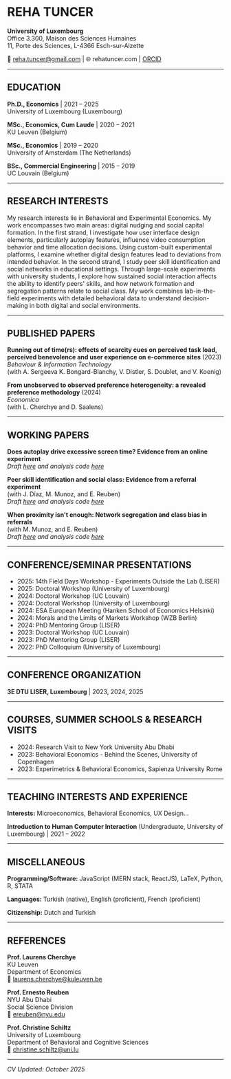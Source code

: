 # REHA TUNCER

**University of Luxembourg**  
Office 3.300, Maison des Sciences Humaines  
11, Porte des Sciences, L-4366 Esch-sur-Alzette

📧 reha.tuncer@gmail.com | 🌐 rehatuncer.com | [ORCID](https://orcid.org/0000-0002-9198-4994)

---

## EDUCATION

**Ph.D., Economics** | 2021 – 2025  
University of Luxembourg (Luxembourg)

**MSc., Economics, Cum Laude** | 2020 – 2021  
KU Leuven (Belgium)

**MSc., Economics** | 2019 – 2020  
University of Amsterdam (The Netherlands)

**BSc., Commercial Engineering** | 2015 – 2019  
UC Louvain (Belgium)

---

## RESEARCH INTERESTS

My research interests lie in Behavioral and Experimental Economics. My work encompasses two main areas: digital nudging and social capital formation. In the first strand, I investigate how user interface design elements, particularly autoplay features, influence video consumption behavior and time allocation decisions. Using custom-built experimental platforms, I examine whether digital design features lead to deviations from intended behavior. In the second strand, I study peer skill identification and social networks in educational settings. Through large-scale experiments with university students, I explore how sustained social interaction affects the ability to identify peers' skills, and how network formation and segregation patterns relate to social class. My work combines lab-in-the-field experiments with detailed behavioral data to understand decision-making in both digital and social environments.

---

## PUBLISHED PAPERS

**Running out of time(rs): effects of scarcity cues on perceived task load, perceived benevolence and user experience on e-commerce sites** (2023)  
*Behaviour & Information Technology*  
(with A. Sergeeva K. Bongard-Blanchy, V. Distler, S. Doublet, and V. Koenig)

**From unobserved to observed preference heterogeneity: a revealed preference methodology** (2024)  
*Economica*  
(with L. Cherchye and D. Saalens)

---

## WORKING PAPERS
<!-- ## WORK IN PROGRESS -->

**Does autoplay drive excessive screen time? Evidence from an online experiment**  
*Draft [here](https://github.com/reha96/autoplay-clean/blob/main/writing/main.pdf) and analysis code [here](https://github.com/reha96/autoplay-clean)*

**Peer skill identification and social class: Evidence from a referral experiment**  
(with J. Díaz, M. Munoz, and E. Reuben)  
*Draft [here](https://github.com/reha96/skills-clean/blob/main/writing/current/manuscript.pdf) and analysis code [here](https://github.com/reha96/skills-clean)*

**When proximity isn't enough: Network segregation and class bias in referrals**  
(with M. Munoz, and E. Reuben)  
*Draft [here](https://github.com/reha96/icfes-referrals-clean/blob/main/writing/manuscript.pdf) and analysis code [here](https://github.com/reha96/icfes-referrals-clean)*

<!-- **Skills, Inequality and referrals: A field experiment**  
(with J. Díaz, M. Munoz, and E. Reuben)  
*Status: Data analysis* // WORK IN PROGRESS -->

---

## CONFERENCE/SEMINAR PRESENTATIONS

- 2025: 14th Field Days Workshop - Experiments Outside the Lab (LISER)
- 2025: Doctoral Workshop (University of Luxembourg) 
- 2024: Doctoral Workshop (UC Louvain)
- 2024: Doctoral Workshop (University of Luxembourg)
- 2024: ESA European Meeting (Hanken School of Economics Helsinki)
- 2024: Morals and the Limits of Markets Workshop (WZB Berlin)
- 2024: PhD Mentoring Group (LISER)
- 2023: Doctoral Workshop (UC Louvain)
- 2023: PhD Mentoring Group (LISER)
- 2022: PhD Colloquium (University of Luxembourg)

---

## CONFERENCE ORGANIZATION

**3E DTU LISER, Luxembourg** | 2023, 2024, 2025

---

## COURSES, SUMMER SCHOOLS & RESEARCH VISITS

- 2024: Research Visit to New York University Abu Dhabi
- 2023: Behavioral Economics - Behind the Scenes, University of Copenhagen
- 2023: Experimetrics & Behavioral Economics, Sapienza University Rome

---

## TEACHING INTERESTS AND EXPERIENCE

**Interests:** Microeconomics, Behavioral Economics, UX Design…

**Introduction to Human Computer Interaction** (Undergraduate, University of Luxembourg) | 2021 – 2022

---

## MISCELLANEOUS

**Programming/Software:** JavaScript (MERN stack, ReactJS), LaTeX, Python, R, STATA

**Languages:** Turkish (native), English (proficient), French (proficient)

**Citizenship:** Dutch and Turkish

---

## REFERENCES

**Prof. Laurens Cherchye**  
KU Leuven  
Department of Economics  
📧 laurens.cherchye@kuleuven.be

**Prof. Ernesto Reuben**  
NYU Abu Dhabi  
Social Science Division  
📧 ereuben@nyu.edu

**Prof. Christine Schiltz**  
University of Luxembourg  
Department of Behavioral and Cognitive Sciences   
📧 christine.schiltz@uni.lu

---

*CV Updated: October 2025*
